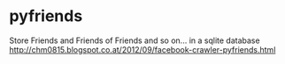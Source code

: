 pyfriends
=========

Store Friends and Friends of Friends and so on... in a sqlite database http://chm0815.blogspot.co.at/2012/09/facebook-crawler-pyfriends.html